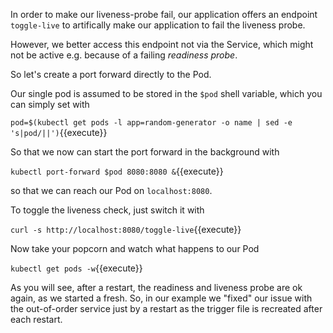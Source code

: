 In order to make our liveness-probe fail, our application offers an endpoint `toggle-live` to artifically make our application to fail the liveness probe.

However, we better access this endpoint not via the Service, which might not be active e.g. because of a failing _readiness probe_.

So let's create a port forward directly to the Pod.

Our single pod is assumed to be stored in the `$pod` shell variable, which you can simply set with

`pod=$(kubectl get pods -l app=random-generator -o name | sed -e 's|pod/||')`{{execute}}

So that we now can start the port forward in the background with

`kubectl port-forward $pod 8080:8080 &`{{execute}}

so that we can reach our Pod on `localhost:8080`.

To toggle the liveness check, just switch it with

`curl -s http://localhost:8080/toggle-live`{{execute}}

Now take your popcorn and watch what happens to our Pod

`kubectl get pods -w`{{execute}}

As you will see, after a restart, the readiness and liveness probe are ok again, as we started a fresh.
So, in our example we "fixed" our issue with the out-of-order service just by a restart as the trigger file is recreated after each restart.
